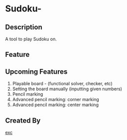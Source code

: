 # Sudoku-

## Description

A tool to play Sudoku on.

## Feature

## Upcoming Features

1. Playable board - (functional solver, checker, etc)
2. Setting the board manually (inputting given numbers)
3. Pencil marking
4. Advanced pencil marking: corner marking
5. Advanced pencil marking: center marking

## Created By

[exc](https://github.com/exchyphen)
